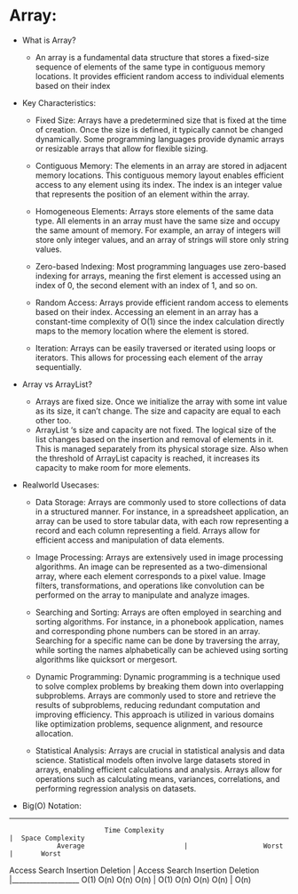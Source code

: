 # Array: 
+ What is Array?
    - An array is a fundamental data structure that stores a fixed-size sequence of elements of the same type in contiguous memory locations. It provides efficient random access to individual elements based on their index

+ Key Characteristics:
    * Fixed Size: Arrays have a predetermined size that is fixed at the time of creation. Once the size is defined, it typically cannot be changed dynamically. Some programming languages provide dynamic arrays or resizable arrays that allow for flexible sizing.

    * Contiguous Memory: The elements in an array are stored in adjacent memory locations. This contiguous memory layout enables efficient access to any element using its index. The index is an integer value that represents the position of an element within the array.

    * Homogeneous Elements: Arrays store elements of the same data type. All elements in an array must have the same size and occupy the same amount of memory. For example, an array of integers will store only integer values, and an array of strings will store only string values.

    * Zero-based Indexing: Most programming languages use zero-based indexing for arrays, meaning the first element is accessed using an index of 0, the second element with an index of 1, and so on.

    * Random Access: Arrays provide efficient random access to elements based on their index. Accessing an element in an array has a constant-time complexity of O(1) since the index calculation directly maps to the memory location where the element is stored.

    * Iteration: Arrays can be easily traversed or iterated using loops or iterators. This allows for processing each element of the array sequentially.
    
+ Array vs ArrayList?
    * Arrays are fixed size. Once we initialize the array with some int value as its size, it can’t change. The size and capacity are equal to each other too.
    * ArrayList ‘s size and capacity are not fixed. The logical size of the list changes based on the insertion and removal of elements in it. This is managed separately from its physical storage size. Also when the threshold of ArrayList capacity is reached, it increases its capacity to make room for more elements.

+ Realworld Usecases:
    * Data Storage: Arrays are commonly used to store collections of data in a structured manner. For instance, in a spreadsheet application, an array can be used to store tabular data, with each row representing a record and each column representing a field. Arrays allow for efficient access and manipulation of data elements.

    * Image Processing: Arrays are extensively used in image processing algorithms. An image can be represented as a two-dimensional array, where each element corresponds to a pixel value. Image filters, transformations, and operations like convolution can be performed on the array to manipulate and analyze images.

    * Searching and Sorting: Arrays are often employed in searching and sorting algorithms. For instance, in a phonebook application, names and corresponding phone numbers can be stored in an array. Searching for a specific name can be done by traversing the array, while sorting the names alphabetically can be achieved using sorting algorithms like quicksort or mergesort.

    * Dynamic Programming: Dynamic programming is a technique used to solve complex problems by breaking them down into overlapping subproblems. Arrays are commonly used to store and retrieve the results of subproblems, reducing redundant computation and improving efficiency. This approach is utilized in various domains like optimization problems, sequence alignment, and resource allocation.

    * Statistical Analysis: Arrays are crucial in statistical analysis and data science. Statistical models often involve large datasets stored in arrays, enabling efficient calculations and analysis. Arrays allow for operations such as calculating means, variances, correlations, and performing regression analysis on datasets.

+ Big(O) Notation:
____________________________________________________________________________________________________________________
                            Time Complexity	                                                    |  Space Complexity
                Average	                        |                   Worst	                    |       Worst
Access	    Search	  Insertion   Deletion      |   Access	    Search	   Insertion  Deletion  |___________________ 
O(1)	    O(n)	    O(n)	   O(n)         |    O(1)	     O(n)	    O(n)	    O(n)    |        O(n)